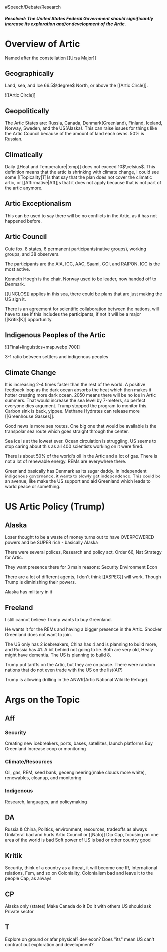 #Speech/Debate/Research 

##### Resolved: The United States Federal Government should significantly increase its exploration and/or development of the Artic.

# Overview of Artic

Named after the constellation [[Ursa Major]]

## Geographically 

Land, sea, and Ice 66.5$\degree$ North, or above the [[Artic Circle]].

![[Artic Circle]]

## Geopolitically 

The Artic States are:
Russia, Canada, Denmark(Greenland), Finland, Iceland, Norway, Sweden, and the US(Alaska). This can raise issues for things like the Artic Council because of the amount of land each owns. 50% is Russian.

## Climatically 

Daily [[Heat and Temperature|temp]] does not exceed 10$\celsius$. 
This definition means that the artic is shrinking with climate change, I could see some [[Topicality|T]]s that say that the plan does not cover the climatic artic, or [[Affirmative|Aff]]s that it does not apply because that is not part of the artic anymore. 

## Artic Exceptionalism 

This can be used to say there will be no conflicts in the Artic, as it has not happened before. 

## Artic Council 

Cute fox. 8 states, 6 permanent participants(native groups), working groups, and 38 observers. 

The participants are the AIA, ICC, AAC, Saami, GCI, and RAIPON. ICC is the most active. 

Kenneth Hoegh is the chair. Norway used to be leader, now handed off to Denmark. 

[[UNCLOS]] applies in this sea, there could be plans that are just making the US sign it. 

There is an agreement for scientific collaboration between the nations, will have to see if this includes the participants, if not it will be a major [[Kritik|K]] opportunity. 

## Indigenous Peoples of the Artic 

![[Final+linguistics+map.webp|700]]

3-1 ratio between settlers and indigenous peoples

## Climate Change 

It is increasing 2-4 times faster than the rest of the world. A positive feedback loop as the dark ocean absorbs the heat which then makes it hotter creating more dark ocean. 2050 means there will be no ice in Artic summers. That would increase the sea level by 7-meters, so perfect everyone dies argument. Trump stopped the program to monitor this. Carbon sink is back, yippee. Methane Hydrates can release more [[Greenhouse Gasses]].

Good news is more sea routes. One big one that would be available is the transpolar sea route which goes straight through the center.

Sea ice is at the lowest ever. Ocean circulation is struggling. US seems to stop caring about this as all 400 scientists working on it were fired. 

There is about 50% of the world's oil in the Artic and a lot of gas. There is not a lot of renewable energy. REMs are everywhere there. 

Greenland basically has Denmark as its sugar daddy. In independent indigenous governance, it wants to slowly get independence. This could be an avenue, like make the US support and aid Greenland which leads to world peace or something. 

# US Artic Policy (Trump)

## Alaska
Loser thought to be a waste of money turns out to have OVERPOWERED powers and be SUPER rich - basically Alaska 

There were several polices, Research and policy act, Order 66, Nat Strategy for Artic.

They want presence there for 3 main reasons:
Security 
Environment
Econ 

There are a lot of different agents, I don't think [[ASPEC]] will work. Though Trump is diminishing their powers. 

Alaska has military in it 

## Freeland 

I still cannot believe Trump wants to buy Greenland. 

He wants it for the REMs and having a bigger presence in the Artic. Shocker Greenland does not want to join. 

The US only has 2 icebreakers, China has 4 and is planning to build more, and Russia has 41. A bit behind not going to lie. Both are very old, Healy might have dementia. The US is planning to build 8.

Trump put tariffs on the Artic, but they are on pause. There were random nations that do not even trade with the US on the list(AI?)

Trump is allowing drilling in the ANWR(Artic National Wildlife Refuge).

# Args on the Topic 

## Aff
### Security

Creating new icebreakers, ports, bases, satellites, launch platforms 
Buy Greenland 
Increase coop or monitoring


### Climate/Resources 

Oil, gas, REM, seed bank, geoengineering(make clouds more white), renewables, cleanup, and monitoring

### Indigenous

Research, languages, and policymaking 


## DA

Russia & China, Politics, environment, resources, tradeoffs as always
Unilateral bad and hurts Artic Council or [[Nato]] 
Dip Cap, focusing on one area of the world is bad 
Soft power of US is bad or other country good 

## Kritik 

Security, think of a country as a threat, it will become one 
IR, International relations, Fem, and so on
Coloniality, Colonialism bad and leave it to the people
Cap, as always 

## CP 

Alaska only (states)
Make Canada do it 
Do it with others 
US should ask 
Private sector 

## T

Explore on ground or afar
physical?
dev econ?
Does "its" mean US can't contract out exploration and development?